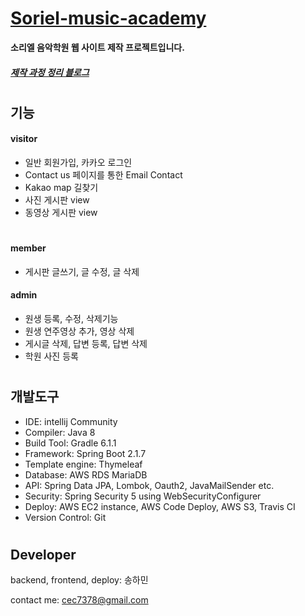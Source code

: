 # [Soriel-music-academy](https://www.sorielacademy.com/)
**소리엘 음악학원 웹 사이트 제작 프로젝트입니다.**  
##### [제작 과정 정리 블로그](https://naldal.github.io/)

#
## 기능
#### visitor
- 일반 회원가입, 카카오 로그인
- Contact us 페이지를 통한 Email Contact
- Kakao map 길찾기
- 사진 게시판 view
- 동영상 게시판 view

#
#### member
- 게시판 글쓰기, 글 수정, 글 삭제


#### admin
- 원생 등록, 수정, 삭제기능
- 원생 연주영상 추가, 영상 삭제
- 게시글 삭제, 답변 등록, 답변 삭제
- 학원 사진 등록

#
## 개발도구
- IDE: intellij Community
- Compiler: Java 8
- Build Tool: Gradle 6.1.1
- Framework: Spring Boot 2.1.7
- Template engine: Thymeleaf
- Database: AWS RDS MariaDB
- API: Spring Data JPA, Lombok, Oauth2, JavaMailSender etc.
- Security: Spring Security 5 using WebSecurityConfigurer
- Deploy: AWS EC2 instance, AWS Code Deploy, AWS S3, Travis CI
- Version Control: Git

#
## Developer
backend, frontend, deploy: 송하민

contact me: cec7378@gmail.com

#






